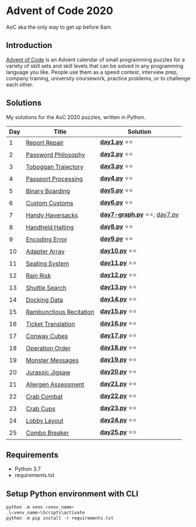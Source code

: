 # Advent of Code 2020

AoC aka the only way to get up before 8am.

## Introduction

[Advent of Code](https://adventofcode.com/2020) is an Advent calendar of small programming puzzles for a variety of
skill sets and skill levels that can be solved in any programming language you like. People use them as a speed contest,
interview prep, company training, university coursework, practice problems, or to challenge each other.

## Solutions

My solutions for the AoC 2020 puzzles, written in Python.

| Day  | Title                                                      | Solution                                  |
|------|------------------------------------------------------------|----------------------------------------------|
| 1    | [Report Repair](https://adventofcode.com/2020/day/1)                  | **[day1.py](src/day1.py)**  ⭐⭐ |
| 2    | [Password Philosophy](https://adventofcode.com/2020/day/2)            | **[day2.py](src/day2.py)**  ⭐⭐ |
| 3    | [Toboggan Trajectory](https://adventofcode.com/2020/day/3)            | **[day3.py](src/day3.py)**  ⭐⭐ |
| 4    | [Passport Processing](https://adventofcode.com/2020/day/4)            | **[day4.py](src/day4.py)**  ⭐⭐ |
| 5    | [Binary Boarding](https://adventofcode.com/2020/day/5)                | **[day5.py](src/day5.py)**  ⭐⭐ |
| 6    | [Custom Customs](https://adventofcode.com/2020/day/6)                 | **[day6.py](src/day6.py)**  ⭐⭐ |
| 7    | [Handy Haversacks](https://adventofcode.com/2020/day/7)               | **[day7-graph.py](src/day7-graph.py)**  ⭐⭐, [day7.py](src/day7.py)  |
| 8    | [Handheld Halting](https://adventofcode.com/2020/day/8)               | **[day8.py](src/day8.py)** ⭐⭐  |
| 9    | [Encoding Error](https://adventofcode.com/2020/day/9)                 | **[day9.py](src/day9.py)** ⭐⭐  |
| 10   | [Adapter Array](https://adventofcode.com/2020/day/10)                 | **[day10.py](src/day10.py)** ⭐⭐  |
| 11   | [Seating System](https://adventofcode.com/2020/day/11)                | **[day11.py](src/day11.py)** ⭐⭐  |
| 12   | [Rain Risk](https://adventofcode.com/2020/day/12)                     | **[day12.py](src/day12.py)** ⭐⭐  |
| 13   | [Shuttle Search](https://adventofcode.com/2020/day/13)                | **[day13.py](src/day13.py)** ⭐⭐ |
| 14   | [Docking Data](https://adventofcode.com/2020/day/14)                  | **[day14.py](src/day14.py)** ⭐⭐ |
| 15   | [Rambunctious Recitation](https://adventofcode.com/2020/day/15)       | **[day15.py](src/day15.py)** ⭐⭐ |
| 16   | [Ticket Translation](https://adventofcode.com/2020/day/16)            | **[day16.py](src/day16.py)** ⭐⭐ |
| 17   | [Conway Cubes](https://adventofcode.com/2020/day/17)                  | **[day17.py](src/day17.py)** ⭐⭐ |
| 18   | [Operation Order](https://adventofcode.com/2020/day/18)               | **[day18.py](src/day18.py)** ⭐⭐ |
| 19   | [Monster Messages](https://adventofcode.com/2020/day/19)              | **[day19.py](src/day19.py)** ⭐⭐ |
| 20   | [Jurassic Jigsaw](https://adventofcode.com/2020/day/20)               | **[day20.py](src/day20.py)** ⭐⭐ |
| 21   | [Allergen Assessment](https://adventofcode.com/2020/day/21)           | **[day21.py](src/day21.py)** ⭐⭐ |
| 22   | [Crab Combat](https://adventofcode.com/2020/day/22)                   | **[day22.py](src/day22.py)** ⭐⭐ |
| 23   | [Crab Cups](https://adventofcode.com/2020/day/23)                     | **[day23.py](src/day23.py)** ⭐⭐ |
| 24   | [Lobby Layout](https://adventofcode.com/2020/day/24)                  | **[day24.py](src/day24.py)** ⭐⭐ |
| 25   | [Combo Breaker](https://adventofcode.com/2020/day/25)                 | **[day25.py](src/day25.py)** ⭐⭐ |


## Requirements

- Python 3.7
- requirements.txt

## Setup Python environment with CLI

```powershell
python -m venv <venv_name>
.\<venv_name>\Scripts\activate
python -m pip install -r requirements.txt
```

